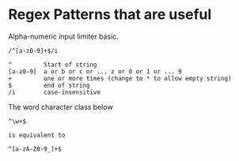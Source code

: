 # Regex Patterns that are useful

Alpha-numeric input limiter basic.

    /^[a-z0-9]+$/i
    
    ^         Start of string
    [a-z0-9]  a or b or c or ... z or 0 or 1 or ... 9
    +         one or more times (change to * to allow empty string)
    $         end of string    
    /i        case-insensitive

The word character class below

    ^\w+$

    is equivalent to

    ^[a-zA-Z0-9_]+$

